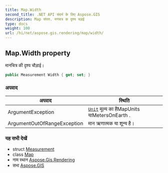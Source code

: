 ```yaml
---
title: Map.Width
second_title: .NET API संदर्भ के लिए Aspose.GIS
description: Map संपत्त. मनचत्र क दृश्य चड़ई
type: docs
weight: 100
url: /hi/net/aspose.gis.rendering/map/width/
---
```

## Map.Width property

मानचित्र की दृश्य चौड़ाई।

```csharp
public Measurement Width { get; set; }
```

### अपवाद

| अपवाद | स्थिति |
| --- | --- |
| ArgumentException | [`Unit`](../../measurement/unit/) मूल्य का हैMapUnits याMetersOnEarth . |
| ArgumentOutOfRangeException | मान ऋणात्मक या शून्य है। |

### यह सभी देखें

* struct [Measurement](../../measurement/)
* class [Map](../)
* नाम स्थान [Aspose.Gis.Rendering](../../map/)
* सभा [Aspose.GIS](../../../)


